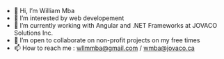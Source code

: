 - 👋 Hi, I’m William Mba
- 👀 I’m interested by web developement
- 🌱 I’m currently working with Angular and .NET Frameworks at JOVACO Solutions Inc.
- 💞️ I’m open to collaborate on non-profit projects on my free times
- 📫 How to reach me : wllmmba@gmail.com / wmba@jovaco.ca

<!---
MbaW/MbaW is a ✨ special ✨ repository because its `README.md` (this file) appears on your GitHub profile.
You can click the Preview link to take a look at your changes.
--->
